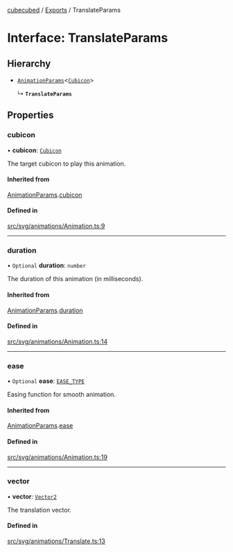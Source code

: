 [cubecubed](/reference/README.md) / [Exports](/reference/modules.md) / TranslateParams

# Interface: TranslateParams

## Hierarchy

- [`AnimationParams`](/reference/interfaces/AnimationParams.md)<[`Cubicon`](/reference/classes/Cubicon.md)\>

  ↳ **`TranslateParams`**

## Properties

### cubicon

• **cubicon**: [`Cubicon`](/reference/classes/Cubicon.md)

The target cubicon to play this animation.

#### Inherited from

[AnimationParams](/reference/interfaces/AnimationParams.md).[cubicon](/reference/interfaces/AnimationParams.md#cubicon)

#### Defined in

[src/svg/animations/Animation.ts:9](https://github.com/imaphatduc/cubecubed/blob/f8be6e1/src/svg/animations/Animation.ts#L9)

___

### duration

• `Optional` **duration**: `number`

The duration of this animation (in milliseconds).

#### Inherited from

[AnimationParams](/reference/interfaces/AnimationParams.md).[duration](/reference/interfaces/AnimationParams.md#duration)

#### Defined in

[src/svg/animations/Animation.ts:14](https://github.com/imaphatduc/cubecubed/blob/f8be6e1/src/svg/animations/Animation.ts#L14)

___

### ease

• `Optional` **ease**: [`EASE_TYPE`](/reference/types/EASE_TYPE.md)

Easing function for smooth animation.

#### Inherited from

[AnimationParams](/reference/interfaces/AnimationParams.md).[ease](/reference/interfaces/AnimationParams.md#ease)

#### Defined in

[src/svg/animations/Animation.ts:19](https://github.com/imaphatduc/cubecubed/blob/f8be6e1/src/svg/animations/Animation.ts#L19)

___

### vector

• **vector**: [`Vector2`](/reference/classes/Vector2.md)

The translation vector.

#### Defined in

[src/svg/animations/Translate.ts:13](https://github.com/imaphatduc/cubecubed/blob/f8be6e1/src/svg/animations/Translate.ts#L13)

